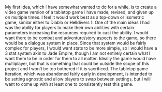 My first idea, which I have somewhat wanted to do for a while, is to create a video game version of a tabletop game I have made, revised, and given up on multiple times. I feel it would work best as a top-down or isometric game, similar either to Diablo or Helldivers 1. One of the main ideas I had was the ability for players to make their own abilities with certain parameters increasing the resources required to cast the ability. I would want there to be combat and adventure/story aspects to the game, so there would be a dialogue system in place. Since that system would be fairly complex for players, I would want stats to be more simple, so I would have a 3 stat system akin to Jade Empire, though I am not entirely certain what I want them to be in order for them to all matter. Ideally the game would have multiplayer, but that is something that could be outside the scope of this project and I won’t be too bothered if it is sacrificed. The tabletop game iteration, which was abandoned fairly early in development, is intended to be setting agnostic and allow players to swap between settings, but I will want to come up with at least one to consistently test this game.
